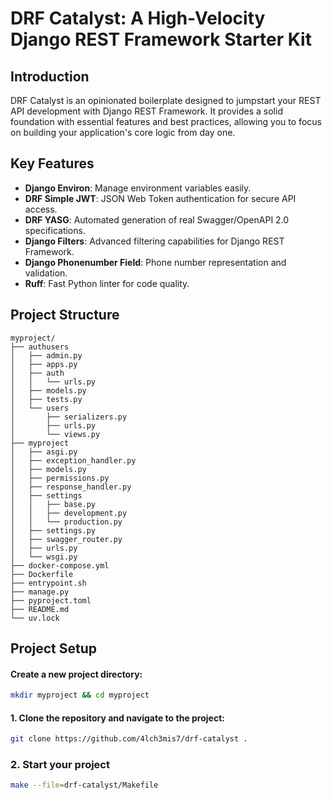 # DRF Catalyst: A High-Velocity Django REST Framework Starter Kit

## Introduction

DRF Catalyst is an opinionated boilerplate designed to jumpstart your REST API development with Django REST Framework. It provides a solid foundation with essential features and best practices, allowing you to focus on building your application's core logic from day one.

## Key Features

- **Django Environ**: Manage environment variables easily.
- **DRF Simple JWT**: JSON Web Token authentication for secure API access.
- **DRF YASG**: Automated generation of real Swagger/OpenAPI 2.0 specifications.
- **Django Filters**: Advanced filtering capabilities for Django REST Framework.
- **Django Phonenumber Field**: Phone number representation and validation.
- **Ruff**: Fast Python linter for code quality.

## Project Structure

```
myproject/
├── authusers
│   ├── admin.py
│   ├── apps.py
│   ├── auth
│   │   └── urls.py
│   ├── models.py
│   ├── tests.py
│   └── users
│       ├── serializers.py
│       ├── urls.py
│       └── views.py
├── myproject
│   ├── asgi.py
│   ├── exception_handler.py
│   ├── models.py
│   ├── permissions.py
│   ├── response_handler.py
│   ├── settings
│   │   ├── base.py
│   │   ├── development.py
│   │   └── production.py
│   ├── settings.py
│   ├── swagger_router.py
│   ├── urls.py
│   └── wsgi.py
├── docker-compose.yml
├── Dockerfile
├── entrypoint.sh
├── manage.py
├── pyproject.toml
├── README.md
└── uv.lock
```

## Project Setup

#### Create a new project directory:
```bash
mkdir myproject && cd myproject
```

#### 1. Clone the repository and navigate to the project:
```bash
git clone https://github.com/4lch3mis7/drf-catalyst .
```

### 2. Start your project
```bash
make --file=drf-catalyst/Makefile
```
